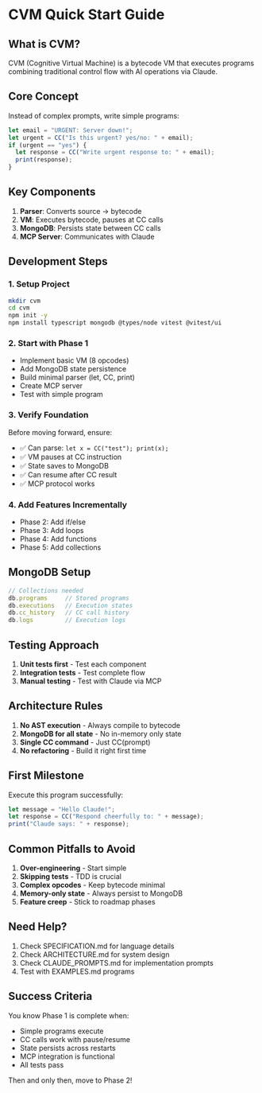 # CVM Quick Start Guide

## What is CVM?

CVM (Cognitive Virtual Machine) is a bytecode VM that executes programs combining traditional control flow with AI operations via Claude.

## Core Concept

Instead of complex prompts, write simple programs:
```javascript
let email = "URGENT: Server down!";
let urgent = CC("Is this urgent? yes/no: " + email);
if (urgent == "yes") {
  let response = CC("Write urgent response to: " + email);
  print(response);
}
```

## Key Components

1. **Parser**: Converts source → bytecode
2. **VM**: Executes bytecode, pauses at CC calls
3. **MongoDB**: Persists state between CC calls
4. **MCP Server**: Communicates with Claude

## Development Steps

### 1. Setup Project
```bash
mkdir cvm
cd cvm
npm init -y
npm install typescript mongodb @types/node vitest @vitest/ui
```

### 2. Start with Phase 1
- Implement basic VM (8 opcodes)
- Add MongoDB state persistence
- Build minimal parser (let, CC, print)
- Create MCP server
- Test with simple program

### 3. Verify Foundation
Before moving forward, ensure:
- ✅ Can parse: `let x = CC("test"); print(x);`
- ✅ VM pauses at CC instruction
- ✅ State saves to MongoDB
- ✅ Can resume after CC result
- ✅ MCP protocol works

### 4. Add Features Incrementally
- Phase 2: Add if/else
- Phase 3: Add loops
- Phase 4: Add functions
- Phase 5: Add collections

## MongoDB Setup

```javascript
// Collections needed
db.programs     // Stored programs
db.executions   // Execution states
db.cc_history   // CC call history
db.logs         // Execution logs
```

## Testing Approach

1. **Unit tests first** - Test each component
2. **Integration tests** - Test complete flow
3. **Manual testing** - Test with Claude via MCP

## Architecture Rules

1. **No AST execution** - Always compile to bytecode
2. **MongoDB for all state** - No in-memory only state
3. **Single CC command** - Just CC(prompt)
4. **No refactoring** - Build it right first time

## First Milestone

Execute this program successfully:
```javascript
let message = "Hello Claude!";
let response = CC("Respond cheerfully to: " + message);
print("Claude says: " + response);
```

## Common Pitfalls to Avoid

1. **Over-engineering** - Start simple
2. **Skipping tests** - TDD is crucial
3. **Complex opcodes** - Keep bytecode minimal
4. **Memory-only state** - Always persist to MongoDB
5. **Feature creep** - Stick to roadmap phases

## Need Help?

1. Check SPECIFICATION.md for language details
2. Check ARCHITECTURE.md for system design
3. Check CLAUDE_PROMPTS.md for implementation prompts
4. Test with EXAMPLES.md programs

## Success Criteria

You know Phase 1 is complete when:
- Simple programs execute
- CC calls work with pause/resume
- State persists across restarts
- MCP integration is functional
- All tests pass

Then and only then, move to Phase 2!